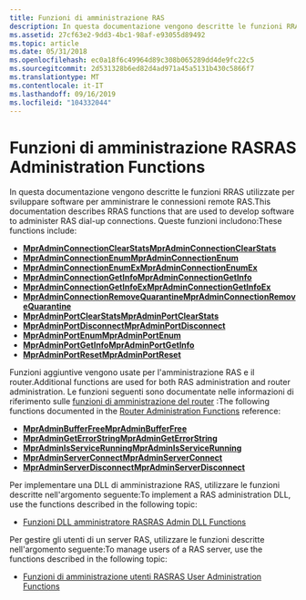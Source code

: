 ```yaml
---
title: Funzioni di amministrazione RAS
description: In questa documentazione vengono descritte le funzioni RRAS utilizzate per sviluppare software per amministrare le connessioni remote RAS.
ms.assetid: 27cf63e2-9dd3-4bc1-98af-e93055d89492
ms.topic: article
ms.date: 05/31/2018
ms.openlocfilehash: ec0a18f6c49964d89c308b065289dd4de9fc22c5
ms.sourcegitcommit: 2d531328b6ed82d4ad971a45a5131b430c5866f7
ms.translationtype: MT
ms.contentlocale: it-IT
ms.lasthandoff: 09/16/2019
ms.locfileid: "104332044"
---
```

# <a name="ras-administration-functions"></a><span data-ttu-id="0115c-103">Funzioni di amministrazione RAS</span><span class="sxs-lookup"><span data-stu-id="0115c-103">RAS Administration Functions</span></span>

<span data-ttu-id="0115c-104">In questa documentazione vengono descritte le funzioni RRAS utilizzate per sviluppare software per amministrare le connessioni remote RAS.</span><span class="sxs-lookup"><span data-stu-id="0115c-104">This documentation describes RRAS functions that are used to develop software to administer RAS dial-up connections.</span></span> <span data-ttu-id="0115c-105">Queste funzioni includono:</span><span class="sxs-lookup"><span data-stu-id="0115c-105">These functions include:</span></span>

-   [<span data-ttu-id="0115c-106">**MprAdminConnectionClearStats**</span><span class="sxs-lookup"><span data-stu-id="0115c-106">**MprAdminConnectionClearStats**</span></span>](/windows/desktop/api/Mprapi/nf-mprapi-mpradminconnectionclearstats)
-   [<span data-ttu-id="0115c-107">**MprAdminConnectionEnum**</span><span class="sxs-lookup"><span data-stu-id="0115c-107">**MprAdminConnectionEnum**</span></span>](/windows/desktop/api/Mprapi/nf-mprapi-mpradminconnectionenum)
-   [<span data-ttu-id="0115c-108">**MprAdminConnectionEnumEx**</span><span class="sxs-lookup"><span data-stu-id="0115c-108">**MprAdminConnectionEnumEx**</span></span>](/windows/desktop/api/Mprapi/nf-mprapi-mpradminconnectionenumex)
-   [<span data-ttu-id="0115c-109">**MprAdminConnectionGetInfo**</span><span class="sxs-lookup"><span data-stu-id="0115c-109">**MprAdminConnectionGetInfo**</span></span>](/windows/desktop/api/Mprapi/nf-mprapi-mpradminconnectiongetinfo)
-   [<span data-ttu-id="0115c-110">**MprAdminConnectionGetInfoEx**</span><span class="sxs-lookup"><span data-stu-id="0115c-110">**MprAdminConnectionGetInfoEx**</span></span>](/windows/desktop/api/Mprapi/nf-mprapi-mpradminconnectiongetinfoex)
-   [<span data-ttu-id="0115c-111">**MprAdminConnectionRemoveQuarantine**</span><span class="sxs-lookup"><span data-stu-id="0115c-111">**MprAdminConnectionRemoveQuarantine**</span></span>](/windows/desktop/api/Mprapi/nf-mprapi-mpradminconnectionremovequarantine)
-   [<span data-ttu-id="0115c-112">**MprAdminPortClearStats**</span><span class="sxs-lookup"><span data-stu-id="0115c-112">**MprAdminPortClearStats**</span></span>](/windows/desktop/api/Mprapi/nf-mprapi-mpradminportclearstats)
-   [<span data-ttu-id="0115c-113">**MprAdminPortDisconnect**</span><span class="sxs-lookup"><span data-stu-id="0115c-113">**MprAdminPortDisconnect**</span></span>](/windows/desktop/api/Mprapi/nf-mprapi-mpradminportdisconnect)
-   [<span data-ttu-id="0115c-114">**MprAdminPortEnum**</span><span class="sxs-lookup"><span data-stu-id="0115c-114">**MprAdminPortEnum**</span></span>](/windows/desktop/api/Mprapi/nf-mprapi-mpradminportenum)
-   [<span data-ttu-id="0115c-115">**MprAdminPortGetInfo**</span><span class="sxs-lookup"><span data-stu-id="0115c-115">**MprAdminPortGetInfo**</span></span>](/windows/desktop/api/Mprapi/nf-mprapi-mpradminportgetinfo)
-   [<span data-ttu-id="0115c-116">**MprAdminPortReset**</span><span class="sxs-lookup"><span data-stu-id="0115c-116">**MprAdminPortReset**</span></span>](/windows/desktop/api/Mprapi/nf-mprapi-mpradminportreset)

<span data-ttu-id="0115c-117">Funzioni aggiuntive vengono usate per l'amministrazione RAS e il router.</span><span class="sxs-lookup"><span data-stu-id="0115c-117">Additional functions are used for both RAS administration and router administration.</span></span> <span data-ttu-id="0115c-118">Le funzioni seguenti sono documentate nelle informazioni di riferimento sulle [funzioni di amministrazione del router](router-administration-functions.md) :</span><span class="sxs-lookup"><span data-stu-id="0115c-118">The following functions documented in the [Router Administration Functions](router-administration-functions.md) reference:</span></span>

-   [<span data-ttu-id="0115c-119">**MprAdminBufferFree**</span><span class="sxs-lookup"><span data-stu-id="0115c-119">**MprAdminBufferFree**</span></span>](/windows/desktop/api/Mprapi/nf-mprapi-mpradminbufferfree)
-   [<span data-ttu-id="0115c-120">**MprAdminGetErrorString**</span><span class="sxs-lookup"><span data-stu-id="0115c-120">**MprAdminGetErrorString**</span></span>](/windows/desktop/api/Mprapi/nf-mprapi-mpradmingeterrorstring)
-   [<span data-ttu-id="0115c-121">**MprAdminIsServiceRunning**</span><span class="sxs-lookup"><span data-stu-id="0115c-121">**MprAdminIsServiceRunning**</span></span>](/windows/desktop/api/Mprapi/nf-mprapi-mpradminisservicerunning)
-   [<span data-ttu-id="0115c-122">**MprAdminServerConnect**</span><span class="sxs-lookup"><span data-stu-id="0115c-122">**MprAdminServerConnect**</span></span>](/windows/desktop/api/Mprapi/nf-mprapi-mpradminserverconnect)
-   [<span data-ttu-id="0115c-123">**MprAdminServerDisconnect**</span><span class="sxs-lookup"><span data-stu-id="0115c-123">**MprAdminServerDisconnect**</span></span>](/windows/desktop/api/Mprapi/nf-mprapi-mpradminserverdisconnect)

<span data-ttu-id="0115c-124">Per implementare una DLL di amministrazione RAS, utilizzare le funzioni descritte nell'argomento seguente:</span><span class="sxs-lookup"><span data-stu-id="0115c-124">To implement a RAS administration DLL, use the functions described in the following topic:</span></span>

-   [<span data-ttu-id="0115c-125">Funzioni DLL amministratore RAS</span><span class="sxs-lookup"><span data-stu-id="0115c-125">RAS Admin DLL Functions</span></span>](ras-admin-dll-functions.md)

<span data-ttu-id="0115c-126">Per gestire gli utenti di un server RAS, utilizzare le funzioni descritte nell'argomento seguente:</span><span class="sxs-lookup"><span data-stu-id="0115c-126">To manage users of a RAS server, use the functions described in the following topic:</span></span>

-   [<span data-ttu-id="0115c-127">Funzioni di amministrazione utenti RAS</span><span class="sxs-lookup"><span data-stu-id="0115c-127">RAS User Administration Functions</span></span>](ras-user-administration-functions.md)

 

 




